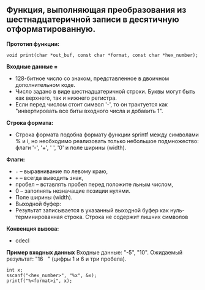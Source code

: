 ## Функция, выполняющая преобразования из шестнадцатеричной записи в десятичную отформатированную.

**Прототип функции:**

```void print(char *out_buf, const char *format, const char *hex_number);```

**Входные данные =**
- 128-битное число со знаком, представленное в двоичном дополнительном коде.
- Число задано в виде шестнадцатеричной строки. Буквы могут быть как верхнего, так и нижнего регистра.
- Если перед числом стоит символ '-', то он трактуется как "инвертировать все биты входного числа и добавить 1".

**Строка формата:**
- Строка формата подобна формату функции sprintf между символами % и i, но необходимо реализовать только небольшое подмножество: флаги '-', '+', ' ', '0' и поле ширины (width). 

**Флаги:**
- `-` – выравнивание по левому краю,
- `+` – всегда выводить знак,
- пробел – вставлять пробел перед положите
льным числом,
- 0 – заполнять незначащие позиции нулями.
- Поле ширины (width).
- Выходной буфер:
- Результат записывается в указанный выходной буфер как нуль-терминированная строка. Строка не содержит лишних символов 

**Конвенция вызова:**
- cdecl

**Пример входных данных**
Входные данные: "-5", "10".
Ожидаемый результат: "16   " (цифры 1 и 6 и три пробела).

```
int x;
sscanf("<hex_number>", "%x", &x);
printf("%<format>i", x);
```